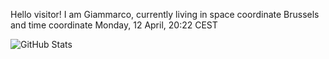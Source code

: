 Hello visitor! I am Giammarco, currently living in space coordinate Brussels and time coordinate Monday, 12 April, 20:22 CEST

![GitHub Stats](https://github-readme-stats.vercel.app/api?username=grcasanova)
